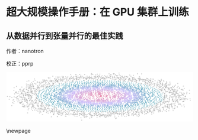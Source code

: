 # 超大规模操作手册：在 GPU 集群上训练

## 从数据并行到张量并行的最佳实践

作者：nanotron

校正：pprp

![](https://raw.githubusercontent.com/pprp/blogimagebed/main/image.png)

\newpage
